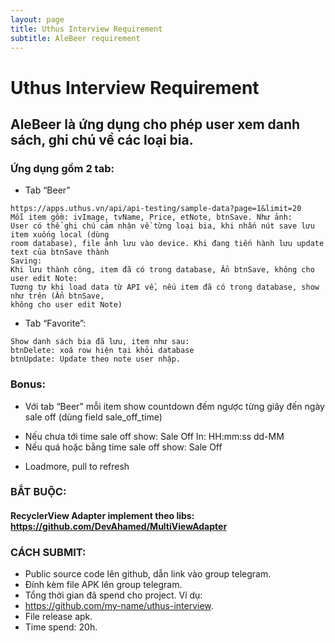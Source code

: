 ```yaml
---
layout: page
title: Uthus Interview Requirement
subtitle: AleBeer requirement
---
```


**Uthus Interview Requirement**
==================

## **AleBeer** là ứng dụng cho phép user xem danh sách, ghi chú về các loại bia.


### Ứng dụng gồm 2 tab:

- Tab “Beer”

``` Show danh sách các loại bia, data lấy ở:
https://apps.uthus.vn/api/api-testing/sample-data?page=1&limit=20
Mỗi item gồm: ivImage, tvName, Price, etNote, btnSave. Như ảnh:
User có thể ghi chú cảm nhận về từng loại bia, khi nhấn nút save lưu item xuống local (dùng
room database), file ảnh lưu vào device. Khi đang tiến hành lưu update text của btnSave thành
Saving:
Khi lưu thành công, item đã có trong database, Ẩn btnSave, không cho user edit Note:
Tương tự khi load data từ API về, nếu item đã có trong database, show như trên (Ẩn btnSave,
không cho user edit Note)
```
- Tab “Favorite”:

```
Show danh sách bia đã lưu, item như sau:
btnDelete: xoá row hiện tại khỏi database
btnUpdate: Update theo note user nhập.
```

### Bonus:
- Với tab “Beer” mỗi item show countdown đếm ngược từng giây đến ngày sale off (dùng
  field sale_off_time)
* Nếu chưa tới time sale off show: Sale Off In: HH:mm:ss dd-MM
* Nếu quá hoặc bằng time sale off show: Sale Off
- Loadmore, pull to refresh

### BẮT BUỘC:
#### RecyclerView Adapter implement theo libs: https://github.com/DevAhamed/MultiViewAdapter

### CÁCH SUBMIT:
- Public source code lên github, dẫn link vào group telegram.
- Đính kèm file APK lên group telegram.
- Tổng thời gian đã spend cho project.
  Ví dụ:
- https://github.com/my-name/uthus-interview.
- File release apk.
- Time spend: 20h.